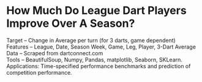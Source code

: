 # How Much Do League Dart Players Improve Over A Season?
Target – Change in Average per turn (for 3 darts, game dependent)  
Features – League, Date, Season Week, Game, Leg, Player, 3-Dart Average  
Data – Scraped from dartconnect.com  
Tools – BeautifulSoup, Numpy, Pandas, matplotlib, Seaborn, SKLearn.  
Applications: Time-specified performance benchmarks and prediction of competition performance.  
